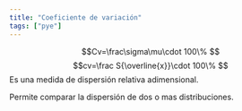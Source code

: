 ```yaml
---
title: "Coeficiente de variación"
tags: ["pye"]
---
```

$$Cv=\frac\sigma\mu\cdot 100\% $$
$$cv=\frac S{\overline{x}}\cdot 100\% $$
Es una medida de dispersión relativa adimensional.  

Permite comparar la dispersión de dos o mas distribuciones.